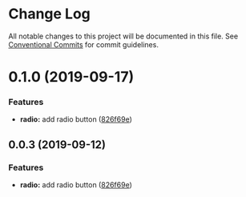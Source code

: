 # Change Log

All notable changes to this project will be documented in this file.
See [Conventional Commits](https://conventionalcommits.org) for commit guidelines.

# 0.1.0 (2019-09-17)


### Features

* **radio:** add radio button ([826f69e](https://github.com/synerise/ds/commit/826f69e))





## 0.0.3 (2019-09-12)


### Features

* **radio:** add radio button ([826f69e](https://github.com/synerise/ds/commit/826f69e))
